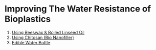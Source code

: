 # Improving The Water Resistance of Bioplastics

1. [Using Beeswax & Boiled Linseed Oil](https://www.instructables.com/id/Tincloth/)
2. [Using Chitosan (Bio Nanofiller)](https://www.sciencedirect.com/science/article/pii/S0144861718301504)
3. [Edible Water Bottle](https://www.thoughtco.com/make-an-edible-water-bottle-607470)
